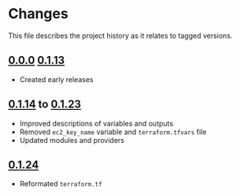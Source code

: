 # Changes
This file describes the project history as it relates to tagged versions.

## [0.0.0](.) [0.1.13](.)
- Created early releases

## [0.1.14](.) to [0.1.23](.)
- Improved descriptions of variables and outputs
- Removed `ec2_key_name` variable and `terraform.tfvars` file
- Updated modules and providers

## [0.1.24](.)
- Reformated `terraform.tf`
